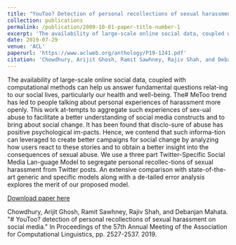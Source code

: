 ```yaml
---
title: "YouToo? Detection of personal recollections of sexual harassment on social media"
collection: publications
permalink: /publication/2009-10-01-paper-title-number-1
excerpt: 'The availability of large-scale online social data, coupled with computational methods can help us answer fundamental questions relat-ing to our social lives, particularly our health and well-being. The# MeToo trend has led to people talking about personal experiences of harassment more openly. This work at-tempts to aggregate such experiences of sex-ual abuse to facilitate a better understanding of social media constructs and to bring about social change. It has been found that disclo-sure of abuse has positive psychological im-pacts. Hence, we contend that such informa-tion can leveraged to create better campaigns for social change by analyzing how users react to these stories and to obtain a better insight into the consequences of sexual abuse. We use a three part Twitter-Specific Social Media Lan-guage Model to segregate personal recollec-tions of sexual harassment from Twitter posts. An extensive comparison with state-of-the-art generic and specific models along with a de-tailed error analysis explores the merit of our proposed model.'
date: 2019-07-29
venue: 'ACL'
paperurl: 'https://www.aclweb.org/anthology/P19-1241.pdf'
citation: 'Chowdhury, Arijit Ghosh, Ramit Sawhney, Rajiv Shah, and Debanjan Mahata. "# YouToo? detection of personal recollections of sexual harassment on social media." In Proceedings of the 57th Annual Meeting of the Association for Computational Linguistics, pp. 2527-2537. 2019.'
---
```

The availability of large-scale online social data, coupled with computational methods can help us answer fundamental questions relat-ing to our social lives, particularly our health and well-being. The# MeToo trend has led to people talking about personal experiences of harassment more openly. This work at-tempts to aggregate such experiences of sex-ual abuse to facilitate a better understanding of social media constructs and to bring about social change. It has been found that disclo-sure of abuse has positive psychological im-pacts. Hence, we contend that such informa-tion can leveraged to create better campaigns for social change by analyzing how users react to these stories and to obtain a better insight into the consequences of sexual abuse. We use a three part Twitter-Specific Social Media Lan-guage Model to segregate personal recollec-tions of sexual harassment from Twitter posts. An extensive comparison with state-of-the-art generic and specific models along with a de-tailed error analysis explores the merit of our proposed model.

[Download paper here](https://www.aclweb.org/anthology/P19-1241.pdf)

Chowdhury, Arijit Ghosh, Ramit Sawhney, Rajiv Shah, and Debanjan Mahata. "# YouToo? detection of personal recollections of sexual harassment on social media." In Proceedings of the 57th Annual Meeting of the Association for Computational Linguistics, pp. 2527-2537. 2019.